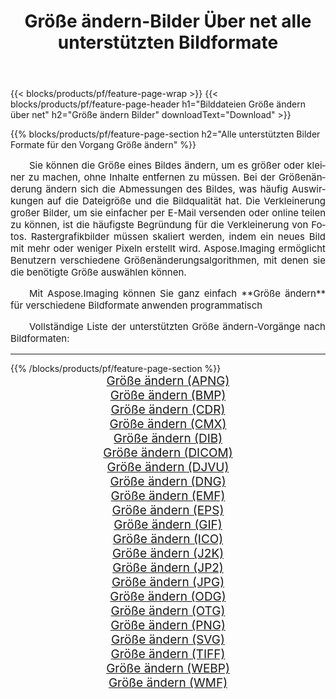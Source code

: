 ﻿---
title: Größe ändern-Bilder Über net alle unterstützten Bildformate 
weight: 3920
url: /de/net/resize/ 
lang: de
langdirlevel: 2
locales: zh-hans,ja,it,ru,de,es,fr,nl,id,lt,pl,pt,vi,tr,ko,zh-hant,ar,hi,th,sv,cs,uk,he
description: Mit Aspose.Imaging können Sie ganz einfach Größe ändern Bilder über net
---

{{< blocks/products/pf/feature-page-wrap >}}
{{< blocks/products/pf/feature-page-header h1="Bilddateien Größe ändern über net" h2="Größe ändern Bilder" downloadText="Download" >}}


{{% blocks/products/pf/feature-page-section  h2="Alle unterstützten Bilder Formate für den Vorgang Größe ändern" %}}
<p align="justify" style="text-indent:2em;font-size:15px;">
Sie können die Größe eines Bildes ändern, um es größer oder kleiner zu machen, ohne Inhalte entfernen zu müssen. Bei der Größenänderung ändern sich die Abmessungen des Bildes, was häufig Auswirkungen auf die Dateigröße und die Bildqualität hat. Die Verkleinerung großer Bilder, um sie einfacher per E-Mail versenden oder online teilen zu können, ist die häufigste Begründung für die Verkleinerung von Fotos. Rastergrafikbilder müssen skaliert werden, indem ein neues Bild mit mehr oder weniger Pixeln erstellt wird. Aspose.Imaging ermöglicht Benutzern verschiedene Größenänderungsalgorithmen, mit denen sie die benötigte Größe auswählen können.
</p>
<p align="justify" style="text-indent:2em;font-size:15px;">
Mit Aspose.Imaging können Sie ganz einfach **Größe ändern** für verschiedene Bildformate anwenden programmatisch
</p>
<p align="justify" style="text-indent:2em;font-size:15px;">
Vollständige Liste der unterstützten Größe ändern-Vorgänge nach Bildformaten:
</p>
<hr/>
{{% /blocks/products/pf/feature-page-section %}}
<div class="container-fluid productfamilypage bg-gray">
    <div class="convertypes bg-gray agp-content section">
        <div class="container">
		<div class="row other-converters" style="gap: 10px;font-size: 19px;text-align:center;">
		    <div class='col-md-2 other-converter remove-lp remove-rp'><a href="/imaging/de/net/resize/apng/" style="padding:15px;">Größe ändern (APNG)</a></div><div class='col-md-2 other-converter remove-lp remove-rp'><a href="/imaging/de/net/resize/bmp/" style="padding:15px;">Größe ändern (BMP)</a></div><div class='col-md-2 other-converter remove-lp remove-rp'><a href="/imaging/de/net/resize/cdr/" style="padding:15px;">Größe ändern (CDR)</a></div><div class='col-md-2 other-converter remove-lp remove-rp'><a href="/imaging/de/net/resize/cmx/" style="padding:15px;">Größe ändern (CMX)</a></div><div class='col-md-2 other-converter remove-lp remove-rp'><a href="/imaging/de/net/resize/dib/" style="padding:15px;">Größe ändern (DIB)</a></div><div class='col-md-2 other-converter remove-lp remove-rp'><a href="/imaging/de/net/resize/dicom/" style="padding:15px;">Größe ändern (DICOM)</a></div><div class='col-md-2 other-converter remove-lp remove-rp'><a href="/imaging/de/net/resize/djvu/" style="padding:15px;">Größe ändern (DJVU)</a></div><div class='col-md-2 other-converter remove-lp remove-rp'><a href="/imaging/de/net/resize/dng/" style="padding:15px;">Größe ändern (DNG)</a></div><div class='col-md-2 other-converter remove-lp remove-rp'><a href="/imaging/de/net/resize/emf/" style="padding:15px;">Größe ändern (EMF)</a></div><div class='col-md-2 other-converter remove-lp remove-rp'><a href="/imaging/de/net/resize/eps/" style="padding:15px;">Größe ändern (EPS)</a></div><div class='col-md-2 other-converter remove-lp remove-rp'><a href="/imaging/de/net/resize/gif/" style="padding:15px;">Größe ändern (GIF)</a></div><div class='col-md-2 other-converter remove-lp remove-rp'><a href="/imaging/de/net/resize/ico/" style="padding:15px;">Größe ändern (ICO)</a></div><div class='col-md-2 other-converter remove-lp remove-rp'><a href="/imaging/de/net/resize/j2k/" style="padding:15px;">Größe ändern (J2K)</a></div><div class='col-md-2 other-converter remove-lp remove-rp'><a href="/imaging/de/net/resize/jp2/" style="padding:15px;">Größe ändern (JP2)</a></div><div class='col-md-2 other-converter remove-lp remove-rp'><a href="/imaging/de/net/resize/jpg/" style="padding:15px;">Größe ändern (JPG)</a></div><div class='col-md-2 other-converter remove-lp remove-rp'><a href="/imaging/de/net/resize/odg/" style="padding:15px;">Größe ändern (ODG)</a></div><div class='col-md-2 other-converter remove-lp remove-rp'><a href="/imaging/de/net/resize/otg/" style="padding:15px;">Größe ändern (OTG)</a></div><div class='col-md-2 other-converter remove-lp remove-rp'><a href="/imaging/de/net/resize/png/" style="padding:15px;">Größe ändern (PNG)</a></div><div class='col-md-2 other-converter remove-lp remove-rp'><a href="/imaging/de/net/resize/svg/" style="padding:15px;">Größe ändern (SVG)</a></div><div class='col-md-2 other-converter remove-lp remove-rp'><a href="/imaging/de/net/resize/tiff/" style="padding:15px;">Größe ändern (TIFF)</a></div><div class='col-md-2 other-converter remove-lp remove-rp'><a href="/imaging/de/net/resize/webp/" style="padding:15px;">Größe ändern (WEBP)</a></div><div class='col-md-2 other-converter remove-lp remove-rp'><a href="/imaging/de/net/resize/wmf/" style="padding:15px;">Größe ändern (WMF)</a></div>
                </div>
        </div>
    </div>
</div>
<br/>
